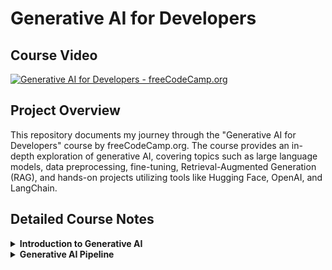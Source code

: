 # Generative AI for Developers

## Course Video

[![Generative AI for Developers - freeCodeCamp.org](https://img.youtube.com/vi/F0GQ0l2NfHA/0.jpg)](https://www.youtube.com/watch?v=F0GQ0l2NfHA)

## Project Overview

This repository documents my journey through the "Generative AI for Developers" course by freeCodeCamp.org. The course provides an in-depth exploration of generative AI, covering topics such as large language models, data preprocessing, fine-tuning, Retrieval-Augmented Generation (RAG), and hands-on projects utilizing tools like Hugging Face, OpenAI, and LangChain.

## Detailed Course Notes

<details>
<summary><strong>Introduction to Generative AI</strong></summary>

- **Definition and Relationship to Deep Learning**:  
  Generative AI is a subset of deep learning focused on creating new content such as text, images, music, or other data types. The models used in Generative AI, often referred to as Generative Models, learn to produce outputs that resemble the data they were trained on.

- **Training with Large Datasets**:  
  Generative models are trained using vast amounts of data. Unlike traditional supervised learning, where labeled data (input-output pairs) is required, generative models often rely on unlabeled or partially labeled data. This is because their objective is not to classify or predict specific outcomes but to understand and replicate the underlying patterns or distributions within the training data.

- **Learning from Data Distributions**:  
  During training, a generative model analyzes the relationships and patterns in the data. It does not explicitly need labeled examples to perform this task. Instead, it attempts to capture the structure and statistical characteristics of the dataset.

- **Use of Unstructured Data in Generative AI**:  
  Unstructured data—such as text, images, or audio—is a primary source for training Generative AI models. In the case of models like Large Language Models (LLMs), the training involves feeding vast amounts of unstructured data (e.g., books, articles, or web pages). These models learn to generate coherent and contextually relevant outputs by identifying patterns within this unstructured input.

### **What Are Generative Models?**

Generative models try to **understand how data is created**. They don’t just look at patterns—they learn the full story of the data, including both:

1. What the input looks like (e.g., an image of a cat).
2. How the input relates to the output (e.g., "this is a cat").

Once trained, they can create (or "generate") new data that looks like the original.

### **Example: Generative AI (Text or Image Creation)**

- **Case Study:** _ChatGPT (Text Generation)_  
  ChatGPT learned from millions of text samples to understand how words and ideas are related. It doesn’t just predict what comes next—it can generate completely new, coherent responses.
- **Another Example:** _DALL·E (Image Generation)_  
  DALL·E generates realistic images (e.g., "a panda surfing"). It has learned how visual features like shapes, colors, and objects combine to create images.

### **What Can They Do?**

- Generate new content: write poems, create images, compose music.
- Fill in missing information: restore old photos or predict missing text.

---

### **What Are Discriminative Models?**

Discriminative models are **decision-makers**. They focus on solving problems like:

1. "Is this a cat or a dog?"
2. "Will this customer buy a product?"

They don’t try to understand how data is created—they focus on **drawing boundaries** between classes (e.g., separating cats from dogs).

### **Example: Spam Email Classifier**

- **Case Study:** _Gmail Spam Filter_  
  Gmail uses a discriminative model to classify emails as "Spam" or "Not Spam" by looking at features like keywords, sender address, and formatting.

### **What Can They Do?**

- Classify objects (e.g., "cat or dog").
- Predict outcomes (e.g., "Will it rain tomorrow?").
- Rank or sort information (e.g., movie recommendations).

---

### **What is a Large Language Model (LLM)?**

An **LLM** is an AI model trained to understand, generate, and analyze human-like text. Think of it as a machine that predicts and constructs meaningful sentences, paragraphs, or even documents, based on the input it receives. It’s the backbone of tools like ChatGPT, helping to create natural, conversational, and context-aware text.

---

### **How Does an LLM Work?**

At a high level, an LLM predicts the most likely next word in a sequence. If you type "The sky is," the model predicts "blue" because it has seen similar text patterns during training. But this basic prediction scales up to understanding and creating much more complex text structures.

To achieve this, an LLM uses:

1. **Training Data:**  
   Massive datasets that include books, articles, websites, and more. These datasets allow the model to understand vocabulary, grammar, facts, and even cultural nuances.

2. **Patterns and Probabilities:**  
   LLMs don’t "know" language the way humans do. Instead, they rely on probabilities. For example:
   - If the input is "I love eating pizza," the model assigns a high probability to "pizza" after "eating" based on patterns it learned during training.

---

### **Key Architecture: Transformers**

Transformers are the core architecture behind modern LLMs (introduced in the 2017 paper, _Attention Is All You Need_). Here's a simple-to-detailed progression:

1. **The Simple Explanation:**  
   Transformers analyze the entire input (not just the most recent word) and figure out which parts of the input are most important for understanding the text.

2. **The Slightly Technical View:**

   - A transformer processes input in parallel (unlike older models like RNNs or LSTMs, which process word by word).
   - It uses an **attention mechanism** to decide which words or tokens matter most. For example, in the sentence, _"The cat sat on the mat, and it was happy,"_ the word "it" refers to "cat." The attention mechanism helps identify this relationship.

3. **Key Components of Transformers:**

   - **Tokenization:**  
     Breaks text into smaller chunks (tokens). For example, "I’m running" might become ["I", "’m", "running"].

   - **Embeddings:**  
     Converts each token into a vector (a series of numbers). This vector represents the word in a way that captures its meaning and relationships with other words.

   - **Self-Attention Mechanism:**  
     Determines how important each token is in relation to others. For instance, in "She went to the store," the model links "She" to "went" and "store" to create context.

   - **Feedforward Networks:**  
     After applying attention, the transformer processes information through neural layers to learn more abstract relationships.

</details>

<details>
<summary><strong>Generative AI Pipeline</strong></summary>

### **What is a Generative AI Pipeline?**

A **Generative AI pipeline** is a structured workflow used to create systems capable of generating new content, like text, images, or even music. It involves breaking down the problem into smaller, actionable tasks and solving them step by step.

Let’s dive into each step of the pipeline in detail.

---

- **1. Data Acquisition**

  This is the starting point for any AI pipeline. It involves gathering raw data that the model will use for training. The type and quality of data directly impact the performance of the AI system.

  ### Key Actions:

  - **Identify Sources:** Determine where to get the data.
    - Text: Public APIs, web scraping, open datasets (e.g., Hugging Face, Kaggle).
    - Images: ImageNet, Flickr, or other repositories.
    - Audio: Podcasts, YouTube, or proprietary sources.
  - **Ensure Data Relevance:** Collect data aligned with your problem domain. For example:
    - Building a movie-synopsis generator? Scrape IMDB or TMDb for plot summaries.
    - Creating an AI for medical diagnosis? Use clinical trial data or scientific papers.

  ### **Techniques for Data Augmentation**

  Data augmentation refers to methods that artificially increase the size and variability of your dataset without collecting new data. Below are some augmentation techniques relevant to different data types:

  ### **1. Text Data Augmentation**

  For Generative AI working with text, creating variations of existing sentences helps improve generalization. Key techniques include:

  ### **Back-Translation**

  - **What It Is:** Translate a sentence into another language and then back into the original language to introduce natural linguistic variations.
  - **Example:**
    - Original: _"The cat sat on the mat."_
    - Translated (French): _"Le chat était assis sur le tapis."_
    - Back-translated: _"The cat was sitting on the carpet."_
  - **Use Case:** Back-translation is particularly useful for training language models, chatbots, or machine translation systems.
  - **Tools:** Use APIs like **Google Translate** or libraries such as **Fairseq** for custom translations.

  ### **Bigram/Trigram Flipping**

  - **What It Is:** Swap adjacent word pairs (bigrams) or word triples (trigrams) in a sentence to introduce slight positional variations while retaining meaning.
  - **Example:**
    - Original: _"The cat sat on the mat."_
    - Bigram Flip: _"The mat sat on the cat."_
    - Trigram Flip: _"The cat on the mat sat."_
  - **Use Case:** Helps models learn positional invariance and syntactic flexibility, often used in text classification or summarization tasks.
  - **Caution:** Overuse may reduce sentence clarity. Use in small doses.

  ### **Synonym Replacement**

  - **What It Is:** Replace certain words in the sentence with their synonyms.
  - **Example:**
    - Original: _"The cat sat on the mat."_
    - Augmented: _"The feline rested on the rug."_
  - **How to Do It:**
    - Use **WordNet** (lexical database) for synonyms.
    - Ensure replacements are contextually accurate.
  - **Tools:** **NLTK**, **spaCy**, or libraries like **TextAttack** for automated augmentation.

  ### **2. Image Data Augmentation**

  For tasks like image generation or object detection, visual variability is key. Popular techniques include:

  ### **Flipping and Rotation**

  - **What It Is:** Flip images horizontally or vertically or rotate them by small angles.
  - **Example:** A photo of a cat is flipped horizontally.
  - **Use Case:** Makes the model invariant to orientation, helpful in image classification tasks.

  ### **Color Jittering**

  - **What It Is:** Adjust brightness, contrast, saturation, and hue.
  - **Use Case:** Used in applications like self-driving car systems to handle varied lighting conditions.

  ### **Cropping and Scaling**

  - **What It Is:** Randomly crop parts of the image or scale objects to different sizes.
  - **Use Case:** Simulates variability in object sizes or zoom levels in real-world scenarios.
  - **Tools:** **OpenCV**, **Pillow (PIL)**, **Albumentations**, or built-in PyTorch/TensorFlow image processing utilities.

  ### **3. Audio Data Augmentation**

  For Generative AI models that generate or process audio (e.g., voice synthesis or music generation), augmenting sound data improves robustness.

  ### **Noise Injection**

  - **What It Is:** Add background noise (e.g., white noise, crowd noise) to simulate real-world environments.
  - **Use Case:** Train models for applications like voice assistants or transcription systems.

  ### **Time Stretching/Compression**

  - **What It Is:** Speed up or slow down audio while maintaining pitch.
  - **Use Case:** Useful in speech synthesis or music genre classification tasks.

  ### **Pitch Shifting**

  - **What It Is:** Shift the pitch up or down.
  - **Use Case:** Helps audio models generalize to different speakers or instruments.

  ### Tools:

  - Web scraping: **Scrapy**, **BeautifulSoup**.
  - APIs: Twitter API, OpenAI Dataset Hub.

  ### **Balancing Data During Acquisition**

  Another critical aspect of data acquisition is ensuring the dataset is balanced, meaning all classes or categories are equally represented. For example, in a chatbot trained to detect emotions, you wouldn’t want to over-represent one emotion (e.g., joy) while under-representing another (e.g., anger).

  ### **Automated Tools for Data Augmentation**

  - **Text:**
    - **TextAttack:** Offers augmentation methods like synonym replacement and paraphrasing.
    - **NLTK and spaCy:** For preprocessing and simple transformations.
  - **Images:**
    - **Albumentations:** High-performance image augmentation library.
    - **TensorFlow/Keras Preprocessing Layers:** Built-in tools for image augmentation.
  - **Audio:**
    - **Librosa:** Library for processing and augmenting audio data.
    - **PyDub:** Helps inject noise and manipulate audio.

  ### Tools:

  - Python libraries: **pandas**, **NumPy**.
  - NLP-specific tools: **spaCy**, **NLTK**.

  ***

  #### **2. Data Preparation / Pre-Processing**

  Raw data is rarely ready for training. This step involves cleaning and formatting the data to ensure consistency and usability.

  ### **Steps in Data Preprocessing**

  #### 1. **Data Cleaning**

  - **Remove Duplicates**: Check for and remove any duplicate data entries in your dataset. Duplicate entries can bias the model and affect its generalization.
  - _Example_: If multiple identical sentences are present in a text corpus, the model may over-learn from those samples.
  - **Handle Missing Data**: Missing values in datasets can cause issues during training. You can handle them by:
  - **Imputation**: Fill in missing values with mean, median, or a placeholder (for text, this could be a specific token like "[UNKNOWN]").
  - **Removal**: Drop rows or columns with missing values (use this method cautiously as it might reduce your dataset significantly).
  - **Remove Irrelevant Data**: Sometimes, parts of the dataset may not be useful for your specific task. This could include irrelevant text, special characters, or data that doesn’t contribute meaningfully to the model.
  - _Example_: Removing noise like extra spaces, symbols, or HTML tags from a text corpus.

  ***

  #### 2. **Text Normalization**

  Normalization is the process of converting the text into a standard format. This makes it easier for the AI model to process and ensures consistency.

  - **Lowercasing**: Convert all text to lowercase to avoid treating the same words in different cases as different tokens.
  - _Example_: "The Dog" and "the dog" will both be converted to "the dog".
  - **Punctuation Removal**: In many NLP tasks, punctuation marks are unnecessary and can be removed unless they carry meaning (e.g., for sentence boundary detection).
  - _Example_: "Hello, how are you?" → "Hello how are you"
  - **Special Character Removal**: Remove special characters (like emojis or non-ASCII symbols) if they don’t contribute meaningfully to the task.
  - _Example_: "This is great!!! 😊" → "This is great"
  - **Whitespace Removal**: Excess spaces or tabs are usually removed to maintain consistency.
  - _Example_: " Hello World " → "Hello World"

  ***

  #### 3. **Tokenization**

  Tokenization is the process of splitting text into smaller units, which can be words, subwords, or even characters. Tokenization allows the AI model to work with smaller, manageable pieces of data.

  - **Word Tokenization**: Breaks text into individual words.
  - _Example_: "The dog is running" → ["The", "dog", "is", "running"]
  - **Sentence Tokenization**: Breaks text into sentences. This is important if your task requires understanding the sentence structure.
  - _Example_: "Hello. How are you?" → ["Hello.", "How are you?"]
  - **Subword Tokenization**: Some advanced models like BERT or GPT-3 use subword tokenization to split words into smaller meaningful parts (subwords). This helps handle unknown or rare words by using common subword units.
  - _Example_: "unhappiness" → ["un", "happiness"]

  ***

  #### 4. **Stop Word Removal**

  Stop words (e.g., "the", "is", "and") are commonly occurring words that do not add significant meaning to the text. Removing stop words can help reduce the dimensionality of the dataset and focus the model on more meaningful words.

  - **When to Use**: Primarily in tasks like text classification or topic modeling, where the emphasis is on content-rich words.
  - _Example_: "The cat is on the mat" → "cat mat"
  - **Stop Word Lists**: Libraries like NLTK or spaCy provide predefined lists of common stop words.

  ***

  #### 5. **Stemming and Lemmatization**

  Both **stemming** and **lemmatization** are techniques used to reduce words to their base form. However, they differ in the method and outcome:

  - **Stemming**: Reduces words to their root form by stripping off prefixes or suffixes. It’s faster but may lead to non-existent or incomplete words.
  - _Example_: "running" → "run", "better" → "better" (doesn’t change in some cases).
  - **Lemmatization**: Converts words to their base form based on the word’s dictionary meaning. It’s more accurate and involves the use of a vocabulary, ensuring that the output word is a valid word.
  - _Example_: "running" → "run", "better" → "good".

  **When to Use**: Lemmatization is generally preferred in tasks where maintaining the meaning of the word is important.

  ***

  #### 6. **Vectorization (Text Representation)**

  After preprocessing the text, the next step is to convert it into a numerical form that the model can understand. This is called vectorization.

  - **Bag-of-Words (BoW)**: Represents text as a frequency count of words in the corpus. Each word is treated as a feature in a high-dimensional vector.
  - _Example_: "The dog is running" → [1, 1, 1, 1] for words "the", "dog", "is", "running" in the vocabulary.
  - **TF-IDF (Term Frequency-Inverse Document Frequency)**: This method gives higher importance to words that are frequent in a document but rare across the corpus. It’s useful for reducing the weight of common words.
  - _Example_: Common words like "the" would have a low TF-IDF score, while "dog" would have a higher score if it appears frequently in the document but less across all documents.
  - **Word Embeddings**: Advanced models like Word2Vec or GloVe convert words into dense vectors in a continuous vector space where similar words are closer together.
  - _Example_: "king" and "queen" would have similar embeddings because they are semantically related.
  - **Contextual Embeddings (e.g., BERT)**: These embeddings are context-dependent. For example, the word "bank" will have different embeddings based on whether it refers to a financial institution or the side of a river.

  ***

  ### **Advanced Data Preprocessing Techniques**

  #### **1. Parts of Speech (POS) Tagging**

  POS tagging is a critical step in understanding the grammatical structure of a sentence. In this step, each word in a sentence is labeled with its part of speech, such as noun, verb, adjective, etc.

  - **Purpose**: To identify the syntactic role of each word in a sentence (e.g., subject, object, verb).
  - **Techniques**:
  - **Rule-based POS Tagging**: Uses predefined linguistic rules to tag words based on their context.
  - **Statistical POS Tagging**: Uses algorithms like Hidden Markov Models (HMM) that predict POS tags based on probabilities.
  - **Neural Network-based POS Tagging**: Modern techniques use deep learning to predict POS tags more accurately by learning from large annotated datasets.
  - **Use Case**: In tasks like named entity recognition (NER) or syntactic parsing, POS tagging helps the model identify entities (like names or locations) and their relationships within sentences.
  - **Example**:
  - Sentence: "The quick brown fox jumps over the lazy dog."
  - POS Tags: [("The", "DT"), ("quick", "JJ"), ("brown", "JJ"), ("fox", "NN"), ("jumps", "VBZ"), ("over", "IN"), ("the", "DT"), ("lazy", "JJ"), ("dog", "NN")]

  ***

  #### **2. Parsing**

  Parsing refers to analyzing the syntactic structure of a sentence based on grammar rules.

  - **Purpose**: To understand how different parts of a sentence relate to each other.
  - **Types of Parsing**:
  - **Dependency Parsing**: Focuses on the relationships between words, represented in a tree structure where words are linked by dependency arcs.
  - **Constituency Parsing**: Breaks a sentence into sub-phrases (e.g., noun phrases, verb phrases) to analyze the sentence structure hierarchically.
  - **Use Case**: Important for tasks where understanding the sentence structure is crucial.
  - **Example**:
  - Sentence: "She saw the cat with the telescope."
  - Dependency Tree: This tree would show that "She" is the subject, "saw" is the verb, "cat" is the object, and "with the telescope" modifies "saw."

  ***

  #### **3. Coreference Resolution**

  Coreference resolution identifies which words or phrases in a sentence refer to the same entity.

  - **Purpose**: To track entities throughout a sentence or document.
  - **Techniques**:
  - **Rule-based Methods**: Use heuristic rules based on linguistic features.
  - **Machine Learning-based Methods**: Use supervised learning models.
  - **Deep Learning Models**: Use BERT for fine-tuning coreference resolution tasks.
  - **Use Case**: Essential for tasks like summarization, text generation, and question answering.
  - **Example**:
  - Text: "John went to the store. He bought some milk."
  - Coreference Resolution: "He" refers to "John."

  ***

  ### **3. Feature Engineering**

  Feature engineering involves transforming raw data into meaningful representations that facilitate model learning and improve predictions. For generative AI, this process differs based on the modality of data (e.g., text, images, audio) and the type of model being developed.

  ***

  #### **Key Actions:**

  #### 1. Tokenization

  Tokenization is the process of splitting data (e.g., text, speech) into smaller units (tokens) that can be processed by a model.

  **Text Tokenization:**

  - **Definition:** Split sentences into words, subwords, or characters.
  - **Types:**
  - **Word-level:** Splits by spaces (e.g., “AI is fun” → ['AI', 'is', 'fun']).
  - **Subword-level:** Splits based on frequent subwords (e.g., "Playing" → ['Play', '##ing']).
  - **Character-level:** Each character is a token (e.g., “AI” → ['A', 'I']).

  **Advanced Tools for Tokenization:**

  - **Hugging Face Tokenizers:** Efficient tokenization for transformer models like BERT and GPT.
  - **NLTK:** A classic library for tokenization.
  - **SpaCy:** High-performance NLP processing for tokenization and linguistic features.

  **Speech Tokenization:**

  - Converts audio into phonemes (units of sound) or raw spectrogram tokens using tools like Librosa or Fairseq.

  ***

  #### 2. Vectorization

  Vectorization maps tokens to numerical formats that models can process.

  **Text Vectorization:**

  - **TF-IDF (Term Frequency-Inverse Document Frequency):**
  - Calculates the importance of words in a document relative to a collection of documents.
  - Use `TfidfVectorizer` from Scikit-learn.
  - **Bag of Words (BoW):**
  - Represents text as a frequency matrix.
  - Simple but does not preserve order or meaning.
  - **Word Embeddings:**
  - **Word2Vec (Skip-gram/CBOW):** Learns context-based vector representations of words.
  - **GloVe (Global Vectors):** Uses word co-occurrence matrices.
  - **Transformers (BERT, GPT):** Contextual embeddings capturing token relationships in text. Tools: Hugging Face Transformers.
  - **One-Hot Encoding:** Binary vector where each position represents a word.

  **Image Vectorization:**

  - Convert image pixels into vectors using preprocessing techniques:
  - **Resizing:** Standardize dimensions (e.g., 224x224 pixels).
  - **Normalization:** Scale pixel values to [0,1] or [-1,1].
  - **Feature Extraction:**
    - **CNNs:** Use pre-trained models like ResNet, VGG, or EfficientNet to extract image features.
    - Tools: OpenCV, PIL, TensorFlow/Keras.

  **Audio Vectorization:**

  - **Raw Waveforms:** Represent signals as 1D arrays.
  - **Spectrograms:** Convert waveforms into frequency-domain representations.
  - **Feature Extraction:**
  - MFCC (Mel Frequency Cepstral Coefficients): Encodes frequency features.
  - Tools: Librosa, PyTorch’s torchaudio.

  ***

  #### 3. Create Metadata Features

  Metadata features add domain-specific context to the dataset, often enhancing performance in niche problems.

  **Text Example:**

  - **Sentiment Scores:** Use tools like VADER or TextBlob to assign sentiment values.
  - **Entity Extraction:** Extract named entities (e.g., names, places) using NLP pipelines like SpaCy or Hugging Face.
  - **Domain-Specific Tags:** Include genres, dates, or user interactions.

  **Image Example:**

  - **Dimensions:** Aspect ratio, color channels, or resolution.
  - **Object Detection Tags:** Pre-process with YOLO, Faster R-CNN, or OpenCV to detect regions of interest.

  **Audio Example:**

  - **Amplitude Stats:** Max/min values, variance, energy levels.
  - **Tempo Features:** Beats per minute (BPM).
  - **Voice Characteristics:** Pitch, tonal qualities, speaker identification.

  ***

  #### **Examples for Different Data Types:**

  **Text Data (e.g., Movie Synopsis Generator):**

  1. **Tokenization:** Split synopsis into tokens (“Harry meets Sally” → ['Harry', 'meets', 'Sally']).
  2. **Vectorization:**

  - Apply BERT embeddings to capture relationships between words.

  3. **Feature Engineering:**

  - Extract named entities (“Harry” → Person).
  - Add tags (Genre: Romance, Year: 1990).

  **Image Data (e.g., Artwork Generator):**

  1. **Preprocessing:**

  - Resize to 256x256 pixels and normalize to [0,1].

  2. **Feature Extraction:**

  - Use pre-trained ResNet to obtain a 2048-dimensional feature vector.

  3. **Metadata:**

  - Tags: Dominant color (e.g., Blue), Art style (e.g., Impressionism).

  **Audio Data (e.g., Podcast Transcript Summarizer):**

  1. **Preprocessing:**

  - Convert audio to spectrograms.

  2. **Feature Extraction:**

  - Use MFCCs for voice features.

  3. **Metadata:**

  - Speaker’s name, duration, and speech rate.

  ***

  #### **Tools for Feature Engineering**

  **Text Processing:**

  - **Vectorizers:** TfidfVectorizer, CountVectorizer.
  - **Embeddings:** Hugging Face Transformers, FastText.

  **Image Processing:**

  - **Libraries:** OpenCV, PIL.
  - **Feature Extraction:** Pre-trained CNNs in PyTorch, TensorFlow.

  **Audio Processing:**

  - **Preprocessing:** Librosa, torchaudio.
  - **Features:** SpeechBrain, pyAudioAnalysis.

  ***

### **4. Modeling**

The modeling stage is the heart of the generative AI pipeline, where machine learning or deep learning models are trained to generate outputs based on the learned patterns from input data. This process involves selecting the appropriate architecture, preparing the training environment, and ensuring the model's performance aligns with project goals.

---

#### **Key Actions**

#### 1. Choose the Right Model

Selecting the right model depends on the type of generative task and the modality of data (text, image, audio, or multimodal). Let's break these concepts down step-by-step:

**Text Generation Models:**

- **GPT-based models:**
  - These models use transformer architectures that are pre-trained on massive datasets and fine-tuned for specific tasks.
  - Example: GPT-3, GPT-4 are autoregressive models that predict the next word given a context. Suitable for tasks like text completion, summarization, or dialogue generation.
  - Pre-trained large language models like GPT-4 understand nuances of human language, enabling them to generate coherent and contextually relevant outputs. Fine-tuning them on domain-specific data allows customization for applications like customer support or content creation.
- **T5 (Text-to-Text Transfer Transformer):**
  - Converts any NLP problem into a text-to-text format (e.g., input: "Translate English to French: Hello" → output: "Bonjour").
  - Highly flexible for tasks such as translation, summarization, and classification.
- **LLaMA, BLOOM (Open Source):**
  - These are emerging alternatives for text generation that emphasize openness and accessibility for researchers and developers.

**Image Generation Models:**

- **GANs (Generative Adversarial Networks):**
  - Composed of two networks:
    - **Generator:** Creates fake images from noise.
    - **Discriminator:** Differentiates between real and fake images.
  - Example: StyleGAN generates highly realistic images, often indistinguishable from real photos.
  - Training GANs involves balancing the generator and discriminator, which can be challenging but leads to photorealistic outputs.
- **Diffusion Models:**
  - These models iteratively refine random noise into detailed images using a reverse process inspired by diffusion physics.
  - Example: Stable Diffusion generates images based on text prompts. It’s widely used for creative tasks like art generation and design prototyping.
- **NeRF (Neural Radiance Fields):**
  - Specializes in synthesizing 3D scenes from 2D image data.
  - Applications include VR/AR content creation and photorealistic rendering of objects.

**Audio Generation Models:**

- **WaveNet:**
  - A deep generative model for audio developed by DeepMind. It generates raw waveforms, enabling high-quality text-to-speech synthesis.
- **VALL-E:**
  - Excels in few-shot audio synthesis, enabling the model to mimic voices based on small datasets.
- **Jukebox:**
  - Designed for music generation. It can create songs with lyrics, instrumentals, and even specific musical styles.

**Multimodal Models:**

- Combine multiple data modalities, such as text and images.
  - **CLIP:** Matches images with descriptive text.
  - **DALL-E:** Generates images from textual descriptions, such as "a cat riding a skateboard."

---

#### 2. Set Hyperparameters

Hyperparameters control the training process and influence the model's efficiency and accuracy. Understanding and tuning them is critical for optimal model performance.

**Key Hyperparameters:**

- **Learning Rate:**
  - Determines how much the model updates its weights during training.
  - A high learning rate risks overshooting the optimal solution, while a low learning rate can result in slow convergence.
- **Batch Size:**
  - Refers to the number of samples processed at once before updating the model.
  - Small batches provide more granular updates but are computationally intensive. Large batches are faster but require more memory.
- **Optimization Algorithm:**
  - **Adam:** Combines the benefits of momentum and adaptive learning rates for faster convergence.
  - **SGD:** A simpler optimization algorithm, often used for large datasets and computationally efficient models.
- **Epochs:**
  - Indicates how many complete passes through the dataset are performed during training. Too few can underfit, while too many risk overfitting.

---

#### 3. Loss Function

Loss functions measure the difference between the model's predictions and the ground truth. Selecting the right loss function is essential for effective learning.

**Text Generation Loss:**

- **Cross-Entropy Loss:**
  - Used for tasks where the output is a probability distribution over possible tokens. It measures how well the predicted probabilities match the actual labels.

**Image Generation Loss:**

- **Adversarial Loss (GANs):**
  - Ensures the generator produces images realistic enough to fool the discriminator.
- **Perceptual Loss:**
  - Compares high-level feature maps (e.g., from VGG) rather than individual pixels to improve visual quality.

**Audio Generation Loss:**

- **Mean Squared Error (MSE):**
  - Measures the difference between actual and predicted waveform amplitudes.
- **Connectionist Temporal Classification (CTC):**
  - Aligns predicted sequences with ground truth sequences, often used in speech recognition.

---

#### 4. Train and Validate

Training involves feeding data into the model, computing the loss, and adjusting weights to minimize errors. Validation tests the model on unseen data to ensure generalization.

**Best Practices:**

- **Data Splitting:** Ensure datasets are split into training (70%), validation (20%), and test (10%) sets.
- **Early Stopping:** Monitors validation performance and halts training if improvements plateau to prevent overfitting.
- **Learning Rate Scheduling:** Dynamically adjust learning rates during training to optimize convergence.

---

### **Cloud vs. Local Training**

#### **Paid Models (e.g., OpenAI, Anthropic):**

- **How It Works:**
  1. Upload your dataset to the platform.
  2. Specify training parameters and initiate training.
  3. Use their APIs to access fine-tuned models for inference.
- **Advantages:**
  - No infrastructure management.
  - Access to cutting-edge hardware (e.g., NVIDIA A100 GPUs, TPUs).
  - Scalable solutions for both experimentation and production.
- **Drawbacks:**
  - Expensive for extensive training.
  - Limited transparency into the training process.

#### **Open Source Models:**

- **Requirements:**
  - **Hardware:**
    - High-performance GPUs (e.g., NVIDIA RTX 3090) or cloud GPUs.
    - Sufficient RAM and storage for large datasets.
  - **Software:**
    - Frameworks like PyTorch, TensorFlow.
    - Tools for distributed training (e.g., Horovod for scaling).
- **Process:**
  1. Set up an environment locally or in the cloud (e.g., AWS, GCP).
  2. Download pre-trained models from platforms like Hugging Face.
  3. Fine-tune on your dataset and deploy the trained model.
- **Advantages:**
  - Complete control over the training process.
  - More cost-effective for small-scale tasks.
- **Drawbacks:**
  - Requires substantial technical expertise.
  - Infrastructure setup can be time-consuming.

---

#### **Deployment Options**

1. **Serverless Deployment:**
   - Use managed services like AWS Lambda for low-cost and scalable deployment.
2. **Containerized Deployment:**
   - Package models using Docker and deploy on Kubernetes for robust scalability.
3. **Custom APIs:**
   - Build REST APIs with Flask or FastAPI to serve models for specific applications.

---

### **5. Evaluation**

Evaluation is a critical step in the generative AI pipeline, as it assesses the model’s performance through quantitative metrics and qualitative analysis. The goal is to ensure the model generates outputs that meet the desired quality, relevance, and utility. This step involves both intrinsic and extrinsic evaluation methods, each serving distinct purposes.

---

#### **Key Actions**

#### 1. Test the Model on Unseen Data

- **Why:** Models often overfit to training data. Testing on unseen data (validation and test sets) ensures generalization to real-world scenarios.
- **How:** Split your dataset into:
  - **Validation Set:** Used during training to tune hyperparameters and avoid overfitting.
  - **Test Set:** Used only after training is complete to provide an unbiased evaluation of the model’s final performance.

---

#### 2. Measure Metrics

Quantitative metrics provide a standardized way to assess a model’s performance. Different tasks and modalities use different metrics:

**Text Generation Metrics:**

- **Perplexity:**
  - Measures how well the model predicts a sequence of words. Lower perplexity indicates better language modeling.
  - Example: If a text generation model has a perplexity of 20, it’s as though the model is choosing from 20 equally likely options at each step.
- **BLEU (Bilingual Evaluation Understudy):**
  - Compares model-generated text with reference text by measuring n-gram overlap.
  - Example: Used in machine translation or text summarization tasks.
- **ROUGE (Recall-Oriented Understudy for Gisting Evaluation):**
  - Focuses on recall-based overlap of n-grams, sequences, or word pairs between generated and reference texts.
  - Example: Commonly used for summarization tasks.

**Image Generation Metrics:**

- **FID (Fréchet Inception Distance):**
  - Measures the similarity between distributions of generated and real images in a feature space.
  - Lower FID indicates higher image quality and diversity.
- **Inception Score (IS):**
  - Evaluates both the quality and diversity of generated images.
  - High IS means generated images are diverse and resemble real-world categories.

**Audio Generation Metrics:**

- **Mean Opinion Score (MOS):**
  - Subjective human ratings for audio quality and naturalness.
- **Spectrogram Correlation:**
  - Compares generated audio spectrograms with ground truth.

---

#### 3. Collect Human Feedback

Human evaluation is essential for assessing subjective qualities such as creativity, relevance, and coherence, especially in tasks like:

- Writing summaries.
- Designing art.
- Generating dialogue.

**How to Gather Feedback:**

- Conduct user studies where participants rate or rank generated outputs.
- Use annotation platforms like Amazon Mechanical Turk.

---

### **Intrinsic vs. Extrinsic Evaluation**

#### **1. Intrinsic Evaluation**

- **Definition:** Measures the model’s performance using predefined metrics on a controlled dataset.
- **Focus:** Evaluates the model’s ability to generate high-quality outputs in isolation (e.g., before deployment).
- **Examples:**
  - For a text summarization model:
    - Use BLEU/ROUGE scores to compare the generated summary against reference summaries.
  - For an image generation model:
    - Compute FID to determine image quality.
- **Advantages:**
  - Fast and scalable.
  - Provides objective benchmarks for comparison across models.
- **Limitations:**
  - May not capture the subjective quality of outputs (e.g., creativity).
  - Does not account for how the model performs in real-world use.

---

#### **2. Extrinsic Evaluation**

- **Definition:** Assesses the model’s utility and impact in a real-world context or downstream application.
- **Focus:** Evaluates performance after deployment, often considering user interactions and feedback.
- **Examples:**
  - For a text generation model in a chatbot:
    - Measure user satisfaction through surveys.
    - Analyze task success rates (e.g., how often the chatbot resolves user issues).
  - For an image generation model in e-commerce:
    - Track click-through rates on product images created by the model.
- **Advantages:**
  - Provides insights into how the model performs in real-world scenarios.
  - Highlights potential issues like bias or user dissatisfaction.
- **Limitations:**
  - Time-consuming and resource-intensive.
  - Requires deployment and monitoring infrastructure.

---

### **Combining Intrinsic and Extrinsic Evaluation**

For a comprehensive evaluation strategy:

1. **Start with Intrinsic Evaluation:**
   - Use metrics like BLEU, ROUGE, or FID to ensure the model meets baseline performance standards.
   - Iterate on hyperparameters and architecture based on these results.
2. **Incorporate Extrinsic Evaluation:**
   - Deploy the model in a controlled environment (e.g., A/B testing).
   - Collect user feedback and analyze operational metrics.
3. **Iterate and Improve:**
   - Use insights from extrinsic evaluation to fine-tune the model or adjust its deployment strategy.

---

### **6. Deployment**

Deployment is the process of making your trained model available for end-users to interact with, ensuring it is accessible, reliable, and scalable. This step bridges the gap between model development and real-world applications.

---

#### **Key Actions**

#### 1. Package the Model

Preparing the model for production involves converting it into a deployable format. This ensures compatibility and efficiency during inference.

**Common Model Formats:**

- **ONNX (Open Neural Network Exchange):**
  - A universal format that allows models to be used across various frameworks and platforms.
  - Example: Convert a PyTorch model to ONNX for deployment on a lightweight inference server.
- **TorchScript:**
  - A PyTorch-specific format that optimizes models for production by freezing the computation graph.
- **TensorFlow SavedModel or TensorRT:**
  - Optimized formats for deploying TensorFlow models.

**How to Package:**

- Use libraries like `torch.onnx` for PyTorch or `TensorFlow Converter` for TensorFlow.
- Verify the model's performance in the target format to ensure no degradation in accuracy or speed.

---

#### 2. Host the Model

Hosting involves deploying the packaged model to a server or cloud platform so it can handle incoming requests.

**Cloud Platforms:**

- **AWS SageMaker:**
  - Provides an end-to-end solution for model deployment with built-in scaling and monitoring.
  - Example: Deploy a movie-synopsis generator as an endpoint that serves predictions via REST API.
- **Google Cloud AI Platform:**
  - Supports custom containers and pre-built model serving environments.
- **Azure Machine Learning:**
  - Integrates seamlessly with Microsoft’s ecosystem and provides tools for model monitoring.

**On-Premise Hosting:**

- Use tools like **Kubernetes** for container orchestration.
- Deploy on servers using **TensorFlow Serving** or **TorchServe**.

---

#### 3. Create APIs

APIs are the interface through which end-users or applications interact with your model. They abstract the underlying model logic and make it accessible via simple HTTP requests.

**How to Build APIs:**

- Use frameworks like:
  - **FastAPI:**
    - A modern, high-performance framework ideal for AI model APIs.
    - Example: Build an endpoint `/generate-summary` that accepts movie titles and returns a synopsis.
  - **Flask:**
    - Lightweight and easy to use for smaller applications.

**Best Practices for API Design:**

- **Input Validation:** Ensure that incoming requests match expected formats (e.g., valid JSON).
- **Error Handling:** Return meaningful error messages for invalid inputs or server issues.
- **Rate Limiting:** Prevent abuse by limiting the number of requests per user.

---

#### 4. Scale the Deployment

To handle increasing traffic or user demands, your deployment must scale effectively.

**Horizontal Scaling:**

- Add more instances of the model server behind a load balancer (e.g., AWS Elastic Load Balancing, Google Cloud Load Balancer).

**Vertical Scaling:**

- Increase the resources (e.g., CPU, GPU, RAM) of the existing server.

**Auto-Scaling:**

- Dynamically adjust the number of instances based on traffic patterns.

---

#### 5. Monitor and Maintain

Post-deployment, continuous monitoring ensures the model’s reliability and helps identify potential issues.

**Key Monitoring Metrics:**

- **Latency:** Time taken to process each request.
- **Throughput:** Number of requests handled per second.
- **Error Rates:** Frequency of failures or invalid responses.

**Tools for Monitoring:**

- **Prometheus/Grafana:** Collect and visualize metrics.
- **AWS CloudWatch, GCP Monitoring:** Cloud-native monitoring tools.

**Model Drift Detection:**

- Monitor changes in input data distribution to ensure the model’s performance remains consistent over time.

---

### **7. Monitoring and Model Updating**

Deploying a model is not the end of the process. Post-deployment, continuous monitoring and periodic updates are critical to ensure the model remains effective and relevant. Models can degrade in performance due to shifts in data distributions, evolving user behavior, or new requirements, making this stage essential for long-term success.

---

#### **Key Actions**

#### 1. Track Performance

Monitoring the model’s behavior in production helps identify issues before they impact users.

**What to Monitor:**

- **Usage Metrics:**
  - Number of requests served.
  - Types of queries processed (e.g., frequent inputs).
- **Latency:**
  - Measure response times to ensure the system meets performance expectations.
- **Error Rates:**
  - Track failed predictions or API errors.
- **User Feedback:**
  - Collect qualitative insights through ratings, reviews, or direct feedback mechanisms to understand user satisfaction and identify gaps.

**Tools for Monitoring:**

- **MLflow:** Tracks experiments and model performance metrics.
- **Prometheus & Grafana:** Collect and visualize real-time metrics like latency and error rates.
- **Datadog/New Relic:** Provide end-to-end monitoring for APIs and infrastructure.

---

#### 2. Detect Drift

Data drift occurs when the input data distribution shifts compared to the data the model was trained on. This can degrade the model’s performance over time.

**Types of Drift:**

- **Covariate Drift:** Input features change distribution (e.g., seasonal trends in user behavior).
- **Label Drift:** Changes in the distribution of output labels (e.g., evolving user preferences).
- **Concept Drift:** The relationship between inputs and outputs changes (e.g., new product categories).

**How to Detect Drift:**

- Compare distributions of input data over time using statistical tests (e.g., KL divergence, KS test).
- Monitor performance metrics (e.g., accuracy, F1 score) on a holdout dataset or through live testing.
- Use tools like:
  - **Evidently AI:** Automates drift detection.
  - **WhyLabs:** Tracks model inputs and outputs for anomalies.

---

#### 3. Retrain the Model

Retraining ensures the model adapts to new data and maintains performance.

**Steps for Retraining:**

1. **Collect Updated Data:**
   - Use new data from production (e.g., user interactions, updated content).
   - Ensure data quality through preprocessing and validation.
2. **Incorporate Feedback:**
   - Include corrections or improvements based on user feedback.
3. **Validate Performance:**
   - Compare the retrained model with the current model on a validation dataset.
   - Use A/B testing to evaluate real-world performance differences.
4. **Deploy the Updated Model:**
   - Use CI/CD pipelines to automate deployment.

**When to Retrain:**

- Regularly (e.g., monthly, quarterly) based on usage patterns.
- After detecting significant drift or performance degradation.
- When new features or data sources are added.

---

#### **Tools**

**Monitoring:**

- **MLflow:** Tracks experiment metrics and manages model versions.
- **Prometheus & Grafana:** Real-time visualization and alerting for system health.
- **Evidently AI:** Simplifies monitoring for drift and model health.

**Updating Pipelines:**

- **CI/CD for ML:**
  - Automate the retraining, validation, and deployment process using:
    - **Kubeflow:** Comprehensive ML pipeline orchestration.
    - **Apache Airflow:** Task scheduling for data and model workflows.

**Version Control:**

- **DVC (Data Version Control):** Tracks data, code, and models to ensure reproducibility.
- **Git:** Manage model updates and pipeline configurations.

---

#### **Example Workflow**

For a movie-synopsis generator:

1. **Track Performance:** Use Grafana dashboards to monitor API latency and error rates. Collect user ratings for generated summaries.
2. **Detect Drift:** Identify shifts in user preferences for genres (e.g., an increase in queries for sci-fi movies).
3. **Retrain the Model:** Update the dataset with recent movie releases and feedback from users. Retrain using Kubeflow and validate the updated model.
4. **Deploy:** Use a CI/CD pipeline to deploy the new model seamlessly while retaining the ability to rollback if issues arise.

---

#### **Best Practices**

1. **Automate Monitoring:**
   - Set up alerts for anomalies in latency, error rates, or drift to respond proactively.
2. **Engage Users:**
   - Actively collect feedback and integrate user suggestions into the model update cycle.
3. **Version Everything:**
   - Maintain a clear record of model versions, data used, and performance metrics.
4. **Perform Gradual Rollouts:**
   - Deploy updated models incrementally (e.g., 10% of users) to minimize risk.
5. **Test Continuously:**
   - Conduct ongoing tests to ensure performance consistency across updates.

</details>
